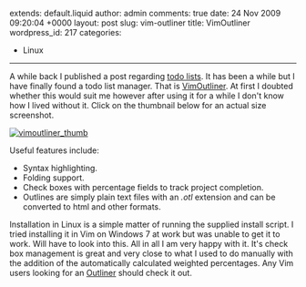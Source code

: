 extends: default.liquid
author: admin
comments: true
date: 24 Nov 2009 09:20:04 +0000
layout: post
slug: vim-outliner
title: VimOutliner
wordpress_id: 217
categories:
- Linux
---

A while back I published a post regarding [todo lists](http://blog.sambodata.com/?p=36).
It has been a while but I have finally
found a todo list manager. That is [VimOutliner](http://www.vimoutliner.org/).
At first I doubted whether this would suit me however after using it for a while
I don't know how I lived without it. Click on the thumbnail below for an actual
size screenshot.

[![vimoutliner_thumb](/images/vimoutliner_thumb.png)](/images/vimoutliner.png)

Useful features include:

  * Syntax highlighting.
  * Folding support.
  * Check boxes with percentage fields to track project completion.
  * Outlines are simply plain text files with an _.otl_ extension and can be converted to html and other
    formats.

Installation in Linux is a simple matter of running the supplied install script.
I tried installing it in Vim on Windows 7 at work but was unable to get it to
work. Will have to look into this. All in all I am very happy with it. It's
check box management is great and very close to what I used to do manually with
the addition of the automatically calculated weighted percentages. Any Vim users
looking for an [Outliner](http://en.wikipedia.org/wiki/Outliner) should check it
out.

